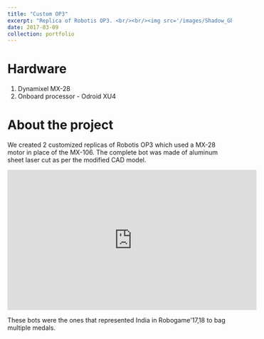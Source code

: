 ```yaml
---
title: "Custom OP3"
excerpt: "Replica of Robotis OP3. <br/><br/><img src='/images/Shadow_Ghost.jpg'>"
date: 2017-03-09
collection: portfolio
---
```


Hardware
===
1. Dynamixel MX-28
2. Onboard processor - Odroid XU4 

About the project
===
We created 2 customized replicas of Robotis OP3 which used a MX-28 motor in place of the MX-106. The complete bot was made of aluminum sheet laser cut as per the modified CAD model.

<iframe width="560" height="315" src="https://www.youtube.com/embed/D1_2D2RZFw4" title="YouTube video player" frameborder="0" allow="accelerometer; autoplay; clipboard-write; encrypted-media; gyroscope; picture-in-picture; web-share" allowfullscreen></iframe>

These bots were the ones that represented India in Robogame'17,18 to bag multiple medals.

